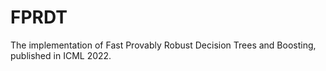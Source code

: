 # FPRDT
The implementation of Fast Provably Robust Decision Trees and Boosting, published in ICML 2022.
